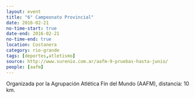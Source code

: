 ```yaml
---
layout: event 
title: "6° Campeonato Provincial"
date: 2016-02-21
no-time-start: true
date-end: 2016-02-21
no-time-end: true
location: Costanera
category: rio-grande
tags: [deportes,atletismo]
source: http://www.surenio.com.ar/aafm-9-pruebas-hasta-junio/
people: [aafm]
---
```


Organizada por la Agrupación Atlética Fin del Mundo (AAFM), distancia: 10 km.

